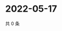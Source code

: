 # 2022-05-17

共 0 条

<!-- BEGIN WEIBO -->
<!-- 最后更新时间 Tue May 17 2022 04:15:00 GMT+0800 (China Standard Time) -->

<!-- END WEIBO -->
